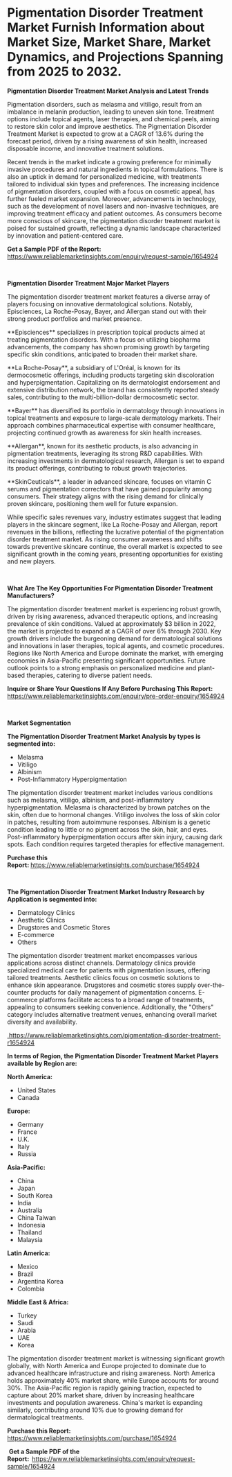<p><h1>Pigmentation Disorder Treatment Market Furnish Information about Market Size, Market Share, Market Dynamics, and Projections Spanning from 2025 to 2032.</h1></p><p><strong>Pigmentation Disorder Treatment Market Analysis and Latest Trends</strong></p>
<p><p>Pigmentation disorders, such as melasma and vitiligo, result from an imbalance in melanin production, leading to uneven skin tone. Treatment options include topical agents, laser therapies, and chemical peels, aiming to restore skin color and improve aesthetics. The Pigmentation Disorder Treatment Market is expected to grow at a CAGR of 13.6% during the forecast period, driven by a rising awareness of skin health, increased disposable income, and innovative treatment solutions.</p><p>Recent trends in the market indicate a growing preference for minimally invasive procedures and natural ingredients in topical formulations. There is also an uptick in demand for personalized medicine, with treatments tailored to individual skin types and preferences. The increasing incidence of pigmentation disorders, coupled with a focus on cosmetic appeal, has further fueled market expansion. Moreover, advancements in technology, such as the development of novel lasers and non-invasive techniques, are improving treatment efficacy and patient outcomes. As consumers become more conscious of skincare, the pigmentation disorder treatment market is poised for sustained growth, reflecting a dynamic landscape characterized by innovation and patient-centered care.</p></p>
<p><strong>Get a Sample PDF of the Report:&nbsp;</strong> <a href="https://www.reliablemarketinsights.com/enquiry/request-sample/1654924?utm_campaign=3309&utm_medium=2&utm_source=Github&utm_content=ia&utm_term=18042025&utm_id=pigmentation-disorder-treatment">https://www.reliablemarketinsights.com/enquiry/request-sample/1654924</a></p>
<p>&nbsp;</p>
<p><strong>Pigmentation Disorder Treatment Major Market Players</strong></p>
<p><p>The pigmentation disorder treatment market features a diverse array of players focusing on innovative dermatological solutions. Notably, Episciences, La Roche-Posay, Bayer, and Allergan stand out with their strong product portfolios and market presence.</p><p>**Episciences** specializes in prescription topical products aimed at treating pigmentation disorders. With a focus on utilizing biopharma advancements, the company has shown promising growth by targeting specific skin conditions, anticipated to broaden their market share.</p><p>**La Roche-Posay**, a subsidiary of L'Oréal, is known for its dermocosmetic offerings, including products targeting skin discoloration and hyperpigmentation. Capitalizing on its dermatologist endorsement and extensive distribution network, the brand has consistently reported steady sales, contributing to the multi-billion-dollar dermocosmetic sector.</p><p>**Bayer** has diversified its portfolio in dermatology through innovations in topical treatments and exposure to large-scale dermatology markets. Their approach combines pharmaceutical expertise with consumer healthcare, projecting continued growth as awareness for skin health increases.</p><p>**Allergan**, known for its aesthetic products, is also advancing in pigmentation treatments, leveraging its strong R&D capabilities. With increasing investments in dermatological research, Allergan is set to expand its product offerings, contributing to robust growth trajectories.</p><p>**SkinCeuticals**, a leader in advanced skincare, focuses on vitamin C serums and pigmentation correctors that have gained popularity among consumers. Their strategy aligns with the rising demand for clinically proven skincare, positioning them well for future expansion. </p><p>While specific sales revenues vary, industry estimates suggest that leading players in the skincare segment, like La Roche-Posay and Allergan, report revenues in the billions, reflecting the lucrative potential of the pigmentation disorder treatment market. As rising consumer awareness and shifts towards preventive skincare continue, the overall market is expected to see significant growth in the coming years, presenting opportunities for existing and new players.</p></p>
<p>&nbsp;</p>
<p><strong>What Are The Key Opportunities For Pigmentation Disorder Treatment Manufacturers?</strong></p>
<p><p>The pigmentation disorder treatment market is experiencing robust growth, driven by rising awareness, advanced therapeutic options, and increasing prevalence of skin conditions. Valued at approximately $3 billion in 2022, the market is projected to expand at a CAGR of over 6% through 2030. Key growth drivers include the burgeoning demand for dermatological solutions and innovations in laser therapies, topical agents, and cosmetic procedures. Regions like North America and Europe dominate the market, with emerging economies in Asia-Pacific presenting significant opportunities. Future outlook points to a strong emphasis on personalized medicine and plant-based therapies, catering to diverse patient needs.</p></p>
<p><strong>Inquire or Share Your Questions If Any Before Purchasing This Report:</strong> <a href="https://www.reliablemarketinsights.com/enquiry/pre-order-enquiry/1654924?utm_campaign=3309&utm_medium=2&utm_source=Github&utm_content=ia&utm_term=18042025&utm_id=pigmentation-disorder-treatment">https://www.reliablemarketinsights.com/enquiry/pre-order-enquiry/1654924</a></p>
<p>&nbsp;</p>
<p><strong>Market Segmentation</strong></p>
<p><strong>The Pigmentation Disorder Treatment Market Analysis by types is segmented into:</strong></p>
<p><ul><li>Melasma</li><li>Vitiligo</li><li>Albinism</li><li>Post-Inflammatory Hyperpigmentation</li></ul></p>
<p><p>The pigmentation disorder treatment market includes various conditions such as melasma, vitiligo, albinism, and post-inflammatory hyperpigmentation. Melasma is characterized by brown patches on the skin, often due to hormonal changes. Vitiligo involves the loss of skin color in patches, resulting from autoimmune responses. Albinism is a genetic condition leading to little or no pigment across the skin, hair, and eyes. Post-inflammatory hyperpigmentation occurs after skin injury, causing dark spots. Each condition requires targeted therapies for effective management.</p></p>
<p><strong>Purchase this Report:&nbsp;</strong><a href="https://www.reliablemarketinsights.com/purchase/1654924?utm_campaign=3309&utm_medium=2&utm_source=Github&utm_content=ia&utm_term=18042025&utm_id=pigmentation-disorder-treatment">https://www.reliablemarketinsights.com/purchase/1654924</a></p>
<p>&nbsp;</p>
<p><strong>The Pigmentation Disorder Treatment Market Industry Research by Application is segmented into:</strong></p>
<p><ul><li>Dermatology Clinics</li><li>Aesthetic Clinics</li><li>Drugstores and Cosmetic Stores</li><li>E-commerce</li><li>Others</li></ul></p>
<p><p>The pigmentation disorder treatment market encompasses various applications across distinct channels. Dermatology clinics provide specialized medical care for patients with pigmentation issues, offering tailored treatments. Aesthetic clinics focus on cosmetic solutions to enhance skin appearance. Drugstores and cosmetic stores supply over-the-counter products for daily management of pigmentation concerns. E-commerce platforms facilitate access to a broad range of treatments, appealing to consumers seeking convenience. Additionally, the "Others" category includes alternative treatment venues, enhancing overall market diversity and availability.</p></p>
<p><a href="https://www.reliablemarketinsights.com/pigmentation-disorder-treatment-r1654924?utm_campaign=3309&utm_medium=2&utm_source=Github&utm_content=ia&utm_term=18042025&utm_id=pigmentation-disorder-treatment">&nbsp;https://www.reliablemarketinsights.com/pigmentation-disorder-treatment-r1654924</a></p>
<p><strong>In terms of Region, the Pigmentation Disorder Treatment Market Players available by Region are:</strong></p>
<p>
    <p> <strong> North America: </strong>
        <ul>
            <li>United States</li>
            <li>Canada</li>
        </ul>
        </p> 
    <p> <strong> Europe: </strong>
        <ul>
            <li>Germany</li>
            <li>France</li>
            <li>U.K.</li>
            <li>Italy</li>
            <li>Russia</li>
        </ul>
        </p> 
    <p> <strong> Asia-Pacific: </strong>
        <ul>
            <li>China</li>
            <li>Japan</li>
            <li>South Korea</li>
            <li>India</li>
            <li>Australia</li>
            <li>China Taiwan</li>
            <li>Indonesia</li>
            <li>Thailand</li>
            <li>Malaysia</li>
        </ul>
        </p> 
    <p> <strong> Latin America: </strong>
        <ul>
            <li>Mexico</li>
            <li>Brazil</li>
            <li>Argentina Korea</li>
            <li>Colombia</li>
        </ul>
        </p> 
    <p> <strong> Middle East & Africa: </strong>
        <ul>
            <li>Turkey</li>
            <li>Saudi</li>
            <li>Arabia</li>
            <li>UAE</li>
            <li>Korea</li>
        </ul>
    </p>
    </p>
<p><p>The pigmentation disorder treatment market is witnessing significant growth globally, with North America and Europe projected to dominate due to advanced healthcare infrastructure and rising awareness. North America holds approximately 40% market share, while Europe accounts for around 30%. The Asia-Pacific region is rapidly gaining traction, expected to capture about 20% market share, driven by increasing healthcare investments and population awareness. China's market is expanding similarly, contributing around 10% due to growing demand for dermatological treatments.</p></p>
<p><strong>Purchase this Report: </strong><a href="https://www.reliablemarketinsights.com/purchase/1654924?utm_campaign=3309&utm_medium=2&utm_source=Github&utm_content=ia&utm_term=18042025&utm_id=pigmentation-disorder-treatment">https://www.reliablemarketinsights.com/purchase/1654924</a></p>
<p>&nbsp;<strong>Get a Sample PDF of the Report:&nbsp;&nbsp;</strong><a href="https://www.reliablemarketinsights.com/enquiry/request-sample/1654924?utm_campaign=3309&utm_medium=2&utm_source=Github&utm_content=ia&utm_term=18042025&utm_id=pigmentation-disorder-treatment">https://www.reliablemarketinsights.com/enquiry/request-sample/1654924</a></p>
<p><strong></strong></p>
<p><p></p><p></p><p></p></p>